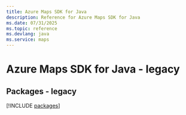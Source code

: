 ```yaml
---
title: Azure Maps SDK for Java
description: Reference for Azure Maps SDK for Java
ms.date: 07/31/2025
ms.topic: reference
ms.devlang: java
ms.service: maps
---
```

# Azure Maps SDK for Java - legacy
## Packages - legacy
[!INCLUDE [packages](maps-index.md)]
